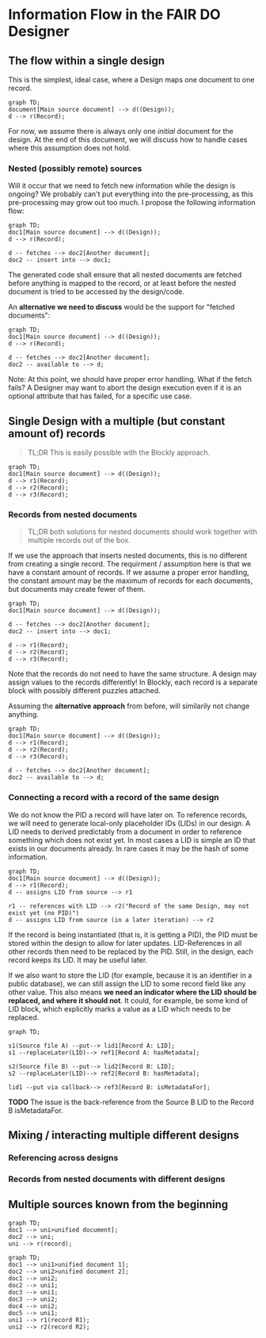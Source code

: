 # Information Flow in the FAIR DO Designer

## The flow within a single design

This is the simplest, ideal case, where a Design maps one document to one record.

```mermaid
graph TD;
document[Main source document] --> d((Design));
d --> r(Record);
```

For now, we assume there is always only one *initial* document for the design. At the end of this document, we will discuss how to handle cases where this assumption does not hold.

### Nested (possibly remote) sources

Will it occur that we need to fetch new information while the design is ongoing? We probably can't put everything into the pre-processing, as this pre-processing may grow out too much. I propose the following information flow:

```mermaid
graph TD;
doc1[Main source document] --> d((Design));
d --> r(Record);

d -- fetches --> doc2[Another document];
doc2 -- insert into --> doc1;
```

The generated code shall ensure that all nested documents are fetched before anything is mapped to the record, or at least before the nested document is tried to be accessed by the design/code.

An **alternative we need to discuss** would be the support for "fetched documents":

```mermaid
graph TD;
doc1[Main source document] --> d((Design));
d --> r(Record);

d -- fetches --> doc2[Another document];
doc2 -- available to --> d;
```

Note: At this point, we should have proper error handling. What if the fetch fails? A Designer may want to abort the design execution even if it is an optional attribute that has failed, for a specific use case.


## Single Design with a multiple (but constant amount of) records

> TL;DR This is easily possible with the Blockly approach.

```mermaid
graph TD;
doc1[Main source document] --> d((Design));
d --> r1(Record);
d --> r2(Record);
d --> r3(Record);
```

### Records from nested documents

> TL;DR both solutions for nested documents should work together with multiple records out of the box.

If we use the approach that inserts nested documents, this is no different from creating a single record. The requirment / assumption here is that we have a constant amount of records. If we assume a proper error handling, the constant amount may be the maximum of records for each documents, but documents may create fewer of them.

```mermaid
graph TD;
doc1[Main source document] --> d((Design));

d -- fetches --> doc2[Another document];
doc2 -- insert into --> doc1;

d --> r1(Record);
d --> r2(Record);
d --> r3(Record);
```

Note that the records do not need to have the same structure. A design may assign values to the records differently! In Blockly, each record is a separate block with possibly different puzzles attached.

Assuming the **alternative approach** from before, will similarily not change anything.

```mermaid
graph TD;
doc1[Main source document] --> d((Design));
d --> r1(Record);
d --> r2(Record);
d --> r3(Record);

d -- fetches --> doc2[Another document];
doc2 -- available to --> d;
```

### Connecting a record with a record of the same design

We do not know the PID a record will have later on. To reference records, we will need to generate local-only placeholder IDs (LIDs) in our design. A LID needs to derived predictably from a document in order to reference something which does not exist yet. In most cases a LID is simple an ID that exists in our documents already. In rare cases it may be the hash of some information.

```mermaid
graph TD;
doc1[Main source document] --> d((Design));
d --> r1(Record);
d -- assigns LID from source --> r1

r1 -- references with LID --> r2("Record of the same Design, may not exist yet (no PID)")
d -- assigns LID from source (in a later iteration) --> r2
```

If the record is being instantiated (that is, it is getting a PID), the PID must be stored within the design to allow for later updates. LID-References in all other records then need to be replaced by the PID. Still, in the design, each record keeps its LID. It may be useful later.

If we also want to store the LID (for example, because it is an identifier in a public database), we can still assign the LID to some record field like any other value. This also means **we need an indicator where the LID should be replaced, and where it should not**. It could, for example, be some kind of LID block, which explicitly marks a value as a LID which needs to be replaced.

```mermaid
graph TD;

s1(Source file A) --put--> lid1[Record A: LID];
s1 --replaceLater(LID)--> ref1[Record A: hasMetadata];

s2(Source file B) --put--> lid2[Record B: LID];
s2 --replaceLater(LID)--> ref2[Record B: hasMetadata];

lid1 --put via callback--> ref3[Record B: isMetadataFor];
```

**TODO** The issue is the back-reference from the Source B LID to the Record B isMetadataFor.


## Mixing / interacting multiple different designs

### Referencing across designs

### Records from nested documents with different designs


## Multiple sources known from the beginning

```mermaid
graph TD;
doc1 --> uni>unified document];
doc2 --> uni;
uni --> r(record);
```

```mermaid
graph TD;
doc1 --> uni1>unified document 1];
doc2 --> uni2>unified document 2];
doc1 --> uni2;
doc2 --> uni1;
doc3 --> uni1;
doc3 --> uni2;
doc4 --> uni2;
doc5 --> uni1;
uni1 --> r1(record R1);
uni2 --> r2(record R2);
```
